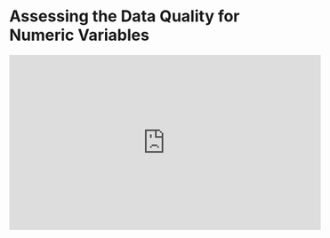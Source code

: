 # Assessing the Data Quality for Numeric Variables

<iframe width="560" height="315" src="https://www.youtube.com/embed/y8OV32URmsg" title="YouTube video player" frameborder="0" allow="accelerometer; autoplay; clipboard-write; encrypted-media; gyroscope; picture-in-picture" allowfullscreen></iframe>